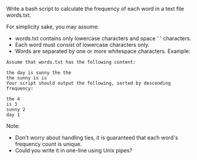 Write a bash script to calculate the frequency of each word in a text file words.txt.

For simplicity sake, you may assume:

* words.txt contains only lowercase characters and space ' ' characters.
* Each word must consist of lowercase characters only.
* Words are separated by one or more whitespace characters.
Example:
```
Assume that words.txt has the following content:

the day is sunny the the
the sunny is is
Your script should output the following, sorted by descending frequency:

the 4
is 3
sunny 2
day 1
```
Note:

* Don't worry about handling ties, it is guaranteed that each word's frequency count is unique.
* Could you write it in one-line using Unix pipes?
